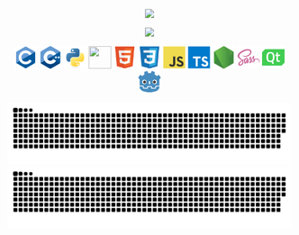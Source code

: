 <p align="center">
    <a href="https://github.com/anuraghazra/github-readme-stats">
        <img src="https://github-readme-stats.vercel.app/api/top-langs/?username=mirionqs&bg_color=0000&title_color=47F&text_color=999&border_color=8884&hide=mathematica,scss">
    </a>
</p>
<p align="center">
    <a href="https://github.com/anuraghazra/github-readme-stats">
        <img src="https://github-readme-stats.vercel.app/api?username=mirionqs&bg_color=0000&title_color=47F&text_color=999&border_color=8884&show_icons=true&hide=contribs">
    </a>
</p>
<p align="center">
    <img src="https://github.com/devicons/devicon/blob/master/icons/c/c-original.svg" width="40px" height="40px">
    <img src="https://github.com/devicons/devicon/blob/master/icons/cplusplus/cplusplus-original.svg" width="40px" height="40px">
    <img src="https://github.com/devicons/devicon/blob/master/icons/python/python-original.svg" width="40px" height="40px">
    <img src="https://upload.wikimedia.org/wikipedia/commons/2/20/Mathematica_Logo.svg" width="40px" height="40px">
    <img src="https://github.com/devicons/devicon/blob/master/icons/html5/html5-original.svg" width="40px" height="40px">
    <img src="https://github.com/devicons/devicon/blob/master/icons/css3/css3-original.svg" width="40px" height="40px">
    <img src="https://github.com/devicons/devicon/blob/master/icons/javascript/javascript-original.svg" width="40px" height="40px">
    <img src="https://github.com/devicons/devicon/blob/master/icons/typescript/typescript-original.svg" width="40px" height="40px">
    <img src="https://github.com/devicons/devicon/blob/master/icons/nodejs/nodejs-original.svg" width="40px" height="40px">
    <img src="https://github.com/devicons/devicon/blob/master/icons/sass/sass-original.svg" width="40px" height="40px">
    <img src="https://github.com/devicons/devicon/blob/master/icons/qt/qt-original.svg" width="40px" height="40px">
    <img src="https://github.com/devicons/devicon/blob/master/icons/godot/godot-original.svg" width="40px" height="40px">
</p>
<p align="center">
    <a href="https://github.com/Platane/snk#gh-light-mode-only">
        <img src="https://raw.githubusercontent.com/mirionqs/mirionqs/output/github-contribution-grid-snake.svg">
    </a>
    <a href="https://github.com/Platane/snk#gh-dark-mode-only">
        <img src="https://raw.githubusercontent.com/mirionqs/mirionqs/output/github-contribution-grid-snake-dark.svg">
    </a>
</p>

